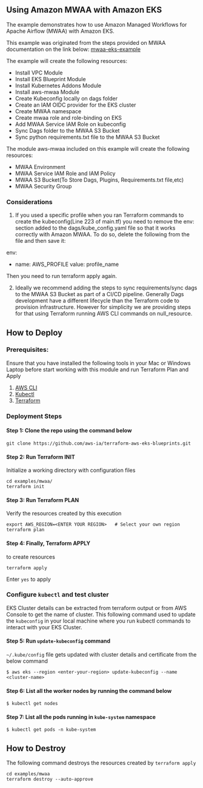 ## Using Amazon MWAA with Amazon EKS

The example demonstrates how to use Amazon Managed Workflows for Apache Airflow (MWAA) with Amazon EKS.

This example was originated from the steps provided on MWAA documentation on the link below:
[mwaa-eks-example](https://docs.aws.amazon.com/mwaa/latest/userguide/mwaa-eks-example.html)

The example will create the following resources:
 - Install VPC Module
 - Install EKS Blueprint Module
 - Install Kubernetes Addons Module
 - Install aws-mwaa Module
 - Create Kubeconfig locally on dags folder
 - Create an IAM OIDC provider for the EKS cluster
 - Create MWAA namespace
 - Create mwaa role and role-binding on EKS
 - Add MWAA Service IAM Role on kubeconfig
 - Sync Dags folder to the MWAA S3 Bucket
 - Sync python requirements.txt file to the MWAA S3 Bucket

The module aws-mwaa included on this example will create the following resources:
 - MWAA Environment
 - MWAA Service IAM Role and IAM Policy
 - MWAA S3 Bucket(To Store Dags, Plugins, Requirements.txt file,etc)
 - MWAA Security Group

### Considerations

1. If you used a specific profile when you ran Terraform commands to create the kubeconfig(Line 223 of main.tf) you need to remove the env: section added to the dags/kube_config.yaml file so that it works correctly with Amazon MWAA. To do so, delete the following from the file and then save it:

env:
- name: AWS_PROFILE
  value: profile_name

Then you need to run terraform apply again.

2. Ideally we recommend adding the steps to sync requirements/sync dags to the MWAA S3 Bucket as part of a CI/CD pipeline. Generally Dags development have a different lifecycle than the Terraform code to provision infrastructure.
However for simplicity we are providing steps for that using Terraform running AWS CLI commands on null_resource.  

## How to Deploy

### Prerequisites:

Ensure that you have installed the following tools in your Mac or Windows Laptop before start working with this module and run Terraform Plan and Apply

1. [AWS CLI](https://docs.aws.amazon.com/cli/latest/userguide/install-cliv2.html)
2. [Kubectl](https://Kubernetes.io/docs/tasks/tools/)
3. [Terraform](https://learn.hashicorp.com/tutorials/terraform/install-cli)

### Deployment Steps

#### Step 1: Clone the repo using the command below

```shell script
git clone https://github.com/aws-ia/terraform-aws-eks-blueprints.git
```

#### Step 2: Run Terraform INIT

Initialize a working directory with configuration files

```shell script
cd examples/mwaa/
terraform init
```

#### Step 3: Run Terraform PLAN

Verify the resources created by this execution

```shell script
export AWS_REGION=<ENTER YOUR REGION>   # Select your own region
terraform plan
```

#### Step 4: Finally, Terraform APPLY

to create resources

```shell script
terraform apply
```

Enter `yes` to apply

### Configure `kubectl` and test cluster

EKS Cluster details can be extracted from terraform output or from AWS Console to get the name of cluster.
This following command used to update the `kubeconfig` in your local machine where you run kubectl commands to interact with your EKS Cluster.

#### Step 5: Run `update-kubeconfig` command

`~/.kube/config` file gets updated with cluster details and certificate from the below command

    $ aws eks --region <enter-your-region> update-kubeconfig --name <cluster-name>

#### Step 6: List all the worker nodes by running the command below

    $ kubectl get nodes

#### Step 7: List all the pods running in `kube-system` namespace

    $ kubectl get pods -n kube-system

## How to Destroy

The following command destroys the resources created by `terraform apply`

```shell script
cd examples/mwaa
terraform destroy --auto-approve
```
